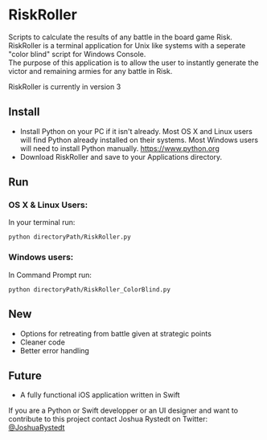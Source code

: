 # RiskRoller
Scripts to calculate the results of any battle in the board game Risk.  
RiskRoller is a terminal application for Unix like systems with a seperate "color blind" script for Windows Console.  
The purpose of this application is to allow the user to instantly generate the victor and remaining armies for any battle in Risk. 

RiskRoller is currently in version 3

## Install
- Install Python on your PC if it isn't already. Most OS X and Linux users will find Python already installed on their systems. Most Windows users will need to install Python manually.
<https://www.python.org>
- Download RiskRoller and save to your Applications directory.

## Run
### OS X & Linux Users:
In your terminal run:

	python directoryPath/RiskRoller.py

### Windows users:
In Command Prompt run:

	python directoryPath/RiskRoller_ColorBlind.py

## New

- Options for retreating from battle given at strategic points
- Cleaner code
- Better error handling

## Future
- A fully functional iOS application written in Swift

If you are a Python or Swift developper or an UI designer and want to contribute to this project contact Joshua Rystedt on Twitter: [@JoshuaRystedt](https://twitter.com/JoshuaRystedt)
